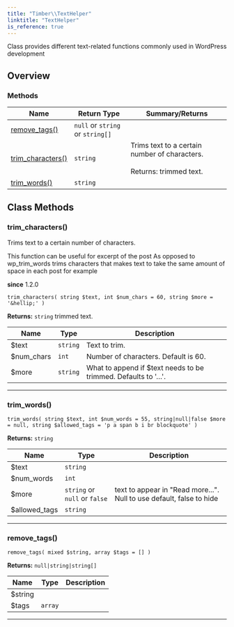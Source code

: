 ```yaml
---
title: "Timber\\​TextHelper"
linktitle: "TextHelper"
is_reference: true
---
```


Class provides different text-related functions commonly used in WordPress development

<!--more-->

## Overview

### Methods

<div class="table-methods">

| Name | Return Type | Summary/Returns |
| --- | --- | --- |
| <span class="method-name">[remove_tags()](#remove_tags)</span> | <span class="method-type">`null` or `string` or `string[]`</span> | <span class="method-description"></span> |
| <span class="method-name">[trim_characters()](#trim_characters)</span> | <span class="method-type">`string`</span> | <span class="method-description">Trims text to a certain number of characters.<br><br><span class="method-return"><span class="method-return-label">Returns:</span> trimmed text.</span></span> |
| <span class="method-name">[trim_words()](#trim_words)</span> | <span class="method-type">`string`</span> | <span class="method-description"></span> |

</div>


## Class Methods

### trim\_characters()

Trims text to a certain number of characters.

This function can be useful for excerpt of the post
As opposed to wp_trim_words trims characters that makes text to
take the same amount of space in each post for example

**since** 1.2.0

`trim_characters( string $text, int $num_chars = 60, string $more = '&hellip;' )`

**Returns:** `string` trimmed text.

| Name | Type | Description |
| --- | --- | --- |
| $text | `string` | Text to trim. |
| $num_chars | `int` | Number of characters. Default is 60. |
| $more | `string` | What to append if $text needs to be trimmed. Defaults to '&hellip;'. |

---

### trim\_words()

`trim_words( string $text, int $num_words = 55, string|null|false $more = null, string $allowed_tags = 'p a span b i br blockquote' )`

**Returns:** `string` 

| Name | Type | Description |
| --- | --- | --- |
| $text | `string` |  |
| $num_words | `int` |  |
| $more | `string` or `null` or `false` | text to appear in "Read more...". Null to use default, false to hide |
| $allowed_tags | `string` |  |

---

### remove\_tags()

`remove_tags( mixed $string, array $tags = [] )`

**Returns:** `null|string|string[]` 

| Name | Type | Description |
| --- | --- | --- |
| $string |  |  |
| $tags | `array` |  |

---

